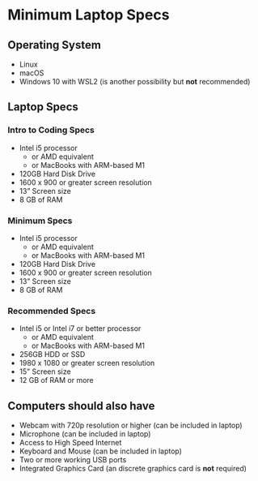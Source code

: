 # Minimum Laptop Specs

## Operating System

* Linux 
* macOS 
* Windows 10 with WSL2 \(is another possibility but **not** recommended\)

## Laptop Specs

### Intro to Coding Specs

* Intel i5 processor 
  * or AMD equivalent
  * or MacBooks with ARM-based M1
* 120GB Hard Disk Drive
* 1600 x 900 or greater screen resolution
* 13” Screen size
* 8 GB of RAM

### Minimum Specs

* Intel i5 processor 
  * or AMD equivalent
  * or MacBooks with ARM-based M1
* 120GB Hard Disk Drive
* 1600 x 900 or greater screen resolution
* 13” Screen size
* 8 GB of RAM

### Recommended Specs

* Intel i5 or Intel i7 or better processor
  * or AMD equivalent
  * or MacBooks with ARM-based M1
* 256GB HDD or SSD
* 1980 x 1080 or greater screen resolution
* 15” Screen size
* 12 GB of RAM or more

## Computers should also have

* Webcam with 720p resolution or higher \(can be included in laptop\)
* Microphone \(can be included in laptop\)
* Access to High Speed Internet
* Keyboard and Mouse \(can be included in laptop\)
* Two or more working USB ports
* Integrated Graphics Card \(an discrete graphics card is **not** required\)

